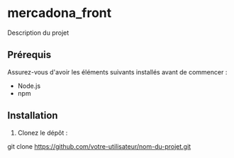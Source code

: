 # mercadona_front

Description du projet

## Prérequis

Assurez-vous d'avoir les éléments suivants installés avant de commencer :

- Node.js
- npm

## Installation

1. Clonez le dépôt :

git clone https://github.com/votre-utilisateur/nom-du-projet.git
